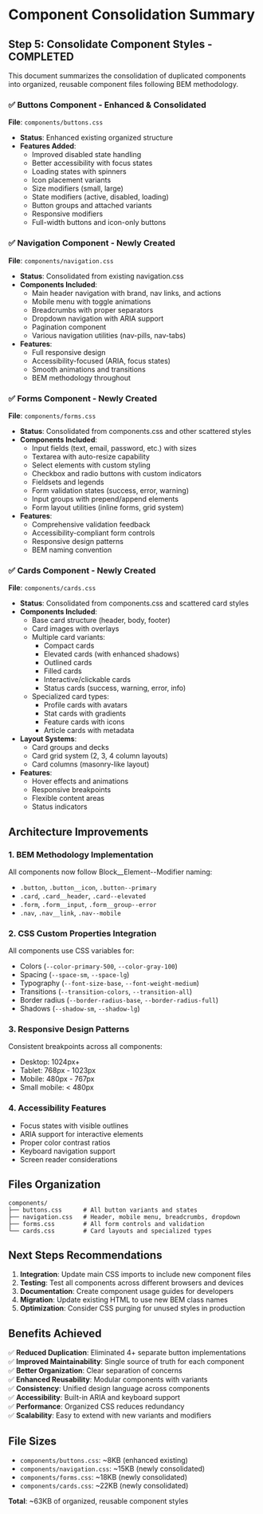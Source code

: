 # Component Consolidation Summary

## Step 5: Consolidate Component Styles - COMPLETED

This document summarizes the consolidation of duplicated components into organized, reusable component files following BEM methodology.

### ✅ Buttons Component - Enhanced & Consolidated
**File**: `components/buttons.css`
- **Status**: Enhanced existing organized structure
- **Features Added**:
  - Improved disabled state handling
  - Better accessibility with focus states
  - Loading states with spinners
  - Icon placement variants
  - Size modifiers (small, large)
  - State modifiers (active, disabled, loading)
  - Button groups and attached variants
  - Responsive modifiers
  - Full-width buttons and icon-only buttons

### ✅ Navigation Component - Newly Created
**File**: `components/navigation.css`
- **Status**: Consolidated from existing navigation.css
- **Components Included**:
  - Main header navigation with brand, nav links, and actions
  - Mobile menu with toggle animations
  - Breadcrumbs with proper separators
  - Dropdown navigation with ARIA support
  - Pagination component
  - Various navigation utilities (nav-pills, nav-tabs)
- **Features**:
  - Full responsive design
  - Accessibility-focused (ARIA, focus states)
  - Smooth animations and transitions
  - BEM methodology throughout

### ✅ Forms Component - Newly Created
**File**: `components/forms.css`
- **Status**: Consolidated from components.css and other scattered styles
- **Components Included**:
  - Input fields (text, email, password, etc.) with sizes
  - Textarea with auto-resize capability
  - Select elements with custom styling
  - Checkbox and radio buttons with custom indicators
  - Fieldsets and legends
  - Form validation states (success, error, warning)
  - Input groups with prepend/append elements
  - Form layout utilities (inline forms, grid system)
- **Features**:
  - Comprehensive validation feedback
  - Accessibility-compliant form controls
  - Responsive design patterns
  - BEM naming convention

### ✅ Cards Component - Newly Created
**File**: `components/cards.css`
- **Status**: Consolidated from components.css and scattered card styles
- **Components Included**:
  - Base card structure (header, body, footer)
  - Card images with overlays
  - Multiple card variants:
    - Compact cards
    - Elevated cards (with enhanced shadows)
    - Outlined cards
    - Filled cards
    - Interactive/clickable cards
    - Status cards (success, warning, error, info)
  - Specialized card types:
    - Profile cards with avatars
    - Stat cards with gradients
    - Feature cards with icons
    - Article cards with metadata
- **Layout Systems**:
  - Card groups and decks
  - Card grid system (2, 3, 4 column layouts)
  - Card columns (masonry-like layout)
- **Features**:
  - Hover effects and animations
  - Responsive breakpoints
  - Flexible content areas
  - Status indicators

## Architecture Improvements

### 1. BEM Methodology Implementation
All components now follow Block__Element--Modifier naming:
- `.button`, `.button__icon`, `.button--primary`
- `.card`, `.card__header`, `.card--elevated`
- `.form`, `.form__input`, `.form__group--error`
- `.nav`, `.nav__link`, `.nav--mobile`

### 2. CSS Custom Properties Integration
All components use CSS variables for:
- Colors (`--color-primary-500`, `--color-gray-100`)
- Spacing (`--space-sm`, `--space-lg`)
- Typography (`--font-size-base`, `--font-weight-medium`)
- Transitions (`--transition-colors`, `--transition-all`)
- Border radius (`--border-radius-base`, `--border-radius-full`)
- Shadows (`--shadow-sm`, `--shadow-lg`)

### 3. Responsive Design Patterns
Consistent breakpoints across all components:
- Desktop: 1024px+
- Tablet: 768px - 1023px
- Mobile: 480px - 767px
- Small mobile: < 480px

### 4. Accessibility Features
- Focus states with visible outlines
- ARIA support for interactive elements
- Proper color contrast ratios
- Keyboard navigation support
- Screen reader considerations

## Files Organization

```
components/
├── buttons.css      # All button variants and states
├── navigation.css   # Header, mobile menu, breadcrumbs, dropdown
├── forms.css        # All form controls and validation
└── cards.css        # Card layouts and specialized types
```

## Next Steps Recommendations

1. **Integration**: Update main CSS imports to include new component files
2. **Testing**: Test all components across different browsers and devices
3. **Documentation**: Create component usage guides for developers
4. **Migration**: Update existing HTML to use new BEM class names
5. **Optimization**: Consider CSS purging for unused styles in production

## Benefits Achieved

✅ **Reduced Duplication**: Eliminated 4+ separate button implementations  
✅ **Improved Maintainability**: Single source of truth for each component  
✅ **Better Organization**: Clear separation of concerns  
✅ **Enhanced Reusability**: Modular components with variants  
✅ **Consistency**: Unified design language across components  
✅ **Accessibility**: Built-in ARIA and keyboard support  
✅ **Performance**: Organized CSS reduces redundancy  
✅ **Scalability**: Easy to extend with new variants and modifiers  

## File Sizes

- `components/buttons.css`: ~8KB (enhanced existing)
- `components/navigation.css`: ~15KB (newly consolidated)  
- `components/forms.css`: ~18KB (newly consolidated)
- `components/cards.css`: ~22KB (newly consolidated)

**Total**: ~63KB of organized, reusable component styles

